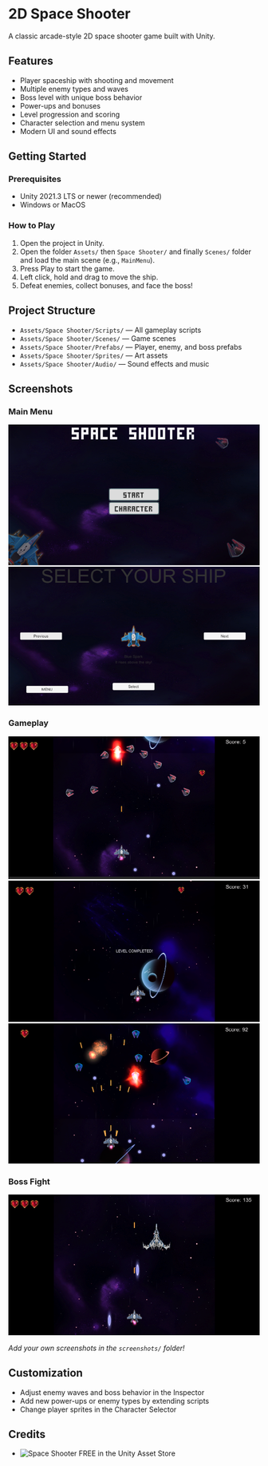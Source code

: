 # 2D Space Shooter

A classic arcade-style 2D space shooter game built with Unity.

## Features
- Player spaceship with shooting and movement
- Multiple enemy types and waves
- Boss level with unique boss behavior
- Power-ups and bonuses
- Level progression and scoring
- Character selection and menu system
- Modern UI and sound effects

## Getting Started

### Prerequisites
- Unity 2021.3 LTS or newer (recommended)
- Windows or MacOS

### How to Play
1. Open the project in Unity.
2. Open the folder `Assets/` then `Space Shooter/` and finally `Scenes/` folder and load the main scene (e.g., `MainMenu`).
3. Press Play to start the game.
4. Left click, hold and drag to move the ship.
5. Defeat enemies, collect bonuses, and face the boss!

## Project Structure
- `Assets/Space Shooter/Scripts/` — All gameplay scripts
- `Assets/Space Shooter/Scenes/` — Game scenes
- `Assets/Space Shooter/Prefabs/` — Player, enemy, and boss prefabs
- `Assets/Space Shooter/Sprites/` — Art assets
- `Assets/Space Shooter/Audio/` — Sound effects and music

## Screenshots

### Main Menu
![Main Menu](Screenshots/menu.png)
![Character Selector](Screenshots/character_select.png)

### Gameplay
![Gameplay](Screenshots/gameplay_1.png)
![Gameplay](Screenshots/gameplay_2.png)
![Gameplay](Screenshots/gameplay_3.png)

### Boss Fight
![Boss Fight](Screenshots/gameplay_4.png)

*Add your own screenshots in the `screenshots/` folder!*

## Customization
- Adjust enemy waves and boss behavior in the Inspector
- Add new power-ups or enemy types by extending scripts
- Change player sprites in the Character Selector

## Credits
- ![Space Shooter FREE](https://assetstore.unity.com/packages/templates/packs/space-shooter-free-107260) in the Unity Asset Store

